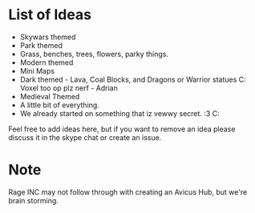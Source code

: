 List of Ideas
=========
* Skywars themed
* Park themed
 * Grass, benches, trees, flowers, parky things.
* Modern themed
* Mini Maps
* Dark themed - Lava, Coal Blocks, and Dragons or Warrior statues C: Voxel too op plz nerf - Adrian 
* Medieval Themed
* A little bit of everything.
* We already started on something that iz vewwy secret. :3 C:


Feel free to add ideas here, but if you want to remove an idea please discuss it in the skype chat or create an issue.

Note
=========
Rage INC may not follow through with creating an Avicus Hub, but we're brain storming.
